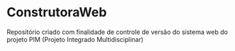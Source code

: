 # ConstrutoraWeb
Repositório criado com finalidade de controle de versão do sistema web do projeto PIM (Projeto Integrado Multidisciplinar)
